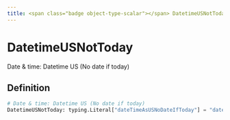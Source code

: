 ```yaml
---
title: <span class="badge object-type-scalar"></span> DatetimeUSNotToday
---
```

# <span class="badge object-type-scalar"></span> DatetimeUSNotToday

Date & time: Datetime US (No date if today)

## Definition

```python
# Date & time: Datetime US (No date if today)
DatetimeUSNotToday: typing.Literal["dateTimeAsUSNoDateIfToday"] = "dateTimeAsUSNoDateIfToday"
```
